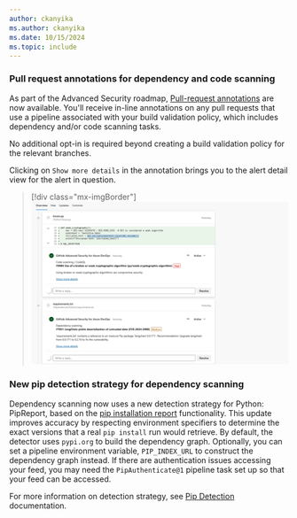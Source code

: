```yaml
---
author: ckanyika
ms.author: ckanyika
ms.date: 10/15/2024
ms.topic: include
---
```


### Pull request annotations for dependency and code scanning

As part of the Advanced Security roadmap, [Pull-request annotations](/azure/devops/release-notes/roadmap/2024/ghazdo/pull-request-annotation) are now available. You'll receive in-line annotations on any pull requests that use a pipeline associated with your build validation policy, which includes dependency and/or code scanning tasks. 

No additional opt-in is required beyond creating a build validation policy for the relevant branches. 

Clicking on `Show more details` in the annotation brings you to the alert detail view for the alert in question. 

> [!div class="mx-imgBorder"]
> [![Screenshot of Clicking on Show more details.](../../media/246-ghazdo-01.png "Screenshot of Clicking on Show more details")](../../media/246-ghazdo-01.png#lightbox)


### New pip detection strategy for dependency scanning 

Dependency scanning now uses a new detection strategy for Python: PipReport, based on the [pip installation report](https://pip.pypa.io/en/stable/reference/installation-report/) functionality. This update improves accuracy by respecting environment specifiers to determine the exact versions that a real `pip install` run would retrieve. By default, the detector uses `pypi.org` to build the dependency graph. Optionally, you can set a pipeline environment variable, `PIP_INDEX_URL` to construct the dependency graph instead. If there are authentication issues accessing your feed, you may need the `PipAuthenticate@1` pipeline task set up so that your feed can be accessed.

For more information on detection strategy, see [Pip Detection](https://github.com/microsoft/component-detection/blob/main/docs/detectors/pip.md#installation-report-pipreportdetector) documentation.
